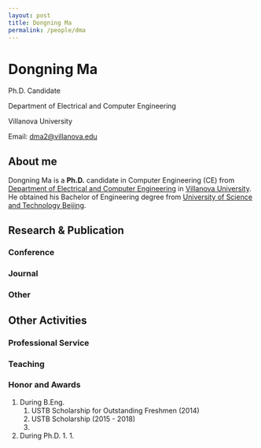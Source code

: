 ```yaml
---
layout: post
title: Dongning Ma
permalink: /people/dma
---
```


# Dongning Ma
Ph.D. Candidate

Department of Electrical and Computer Engineering

Villanova University

Email: dma2@villanova.edu

## About me
Dongning Ma is a **Ph.D.** candidate in Computer Engineering (CE) from [Department of Electrical and Computer Engineering](https://www1.villanova.edu/villanova/engineering/departments/ece.html) in [Villanova University](https://villanova.edu/). He obtained his Bachelor of Engineering degree from [University of Science and Technology Beijing](https://www.ustb.edu.cn).
## Research & Publication
### Conference
### Journal
### Other

## Other Activities
### Professional Service
### Teaching
### Honor and Awards
1. During B.Eng.
	1. USTB Scholarship for Outstanding Freshmen (2014)
	1. USTB Scholarship (2015 - 2018)
	1. 
1. During Ph.D.
	1. 
	1. 

